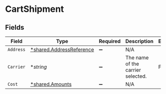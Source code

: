 # CartShipment


## Fields

| Field                                                               | Type                                                                | Required                                                            | Description                                                         | Example                                                             |
| ------------------------------------------------------------------- | ------------------------------------------------------------------- | ------------------------------------------------------------------- | ------------------------------------------------------------------- | ------------------------------------------------------------------- |
| `Address`                                                           | [*shared.AddressReference](../../models/shared/addressreference.md) | :heavy_minus_sign:                                                  | N/A                                                                 |                                                                     |
| `Carrier`                                                           | **string*                                                           | :heavy_minus_sign:                                                  | The name of the carrier selected.                                   | FedEx                                                               |
| `Cost`                                                              | [*shared.Amounts](../../models/shared/amounts.md)                   | :heavy_minus_sign:                                                  | N/A                                                                 |                                                                     |